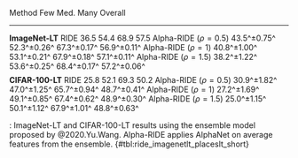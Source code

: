 Method                          Few         Med.         Many      Overall
-------------------     -----------  -----------  -----------  -----------
**ImageNet-LT**
RIDE                           36.5         54.4         68.9         57.5
Alpha-RIDE ($\rho=0.5$) 43.5^±0.75^  52.3^±0.26^  67.3^±0.17^  56.9^±0.11^
Alpha-RIDE ($\rho=1$)   40.8^±1.00^  53.1^±0.21^  67.9^±0.18^  57.1^±0.11^
Alpha-RIDE ($\rho=1.5$) 38.2^±1.22^  53.6^±0.25^  68.4^±0.17^  57.2^±0.06^
$$ $$
**CIFAR-100-LT**
RIDE                           25.8         52.1         69.3         50.2
Alpha-RIDE ($\rho=0.5$) 30.9^±1.82^  47.0^±1.25^  65.7^±0.94^  48.7^±0.41^
Alpha-RIDE ($\rho=1$)   27.2^±1.69^  49.1^±0.85^  67.4^±0.62^  48.9^±0.30^
Alpha-RIDE ($\rho=1.5$) 25.0^±1.15^  50.1^±1.12^  67.9^±1.01^  48.8^±0.63^

: ImageNet-LT and CIFAR-100-LT results using the ensemble model
proposed by @2020.Yu.Wang. Alpha-RIDE applies AlphaNet on average features
from the ensemble. {#tbl:ride_imagenetlt_placeslt_short}
